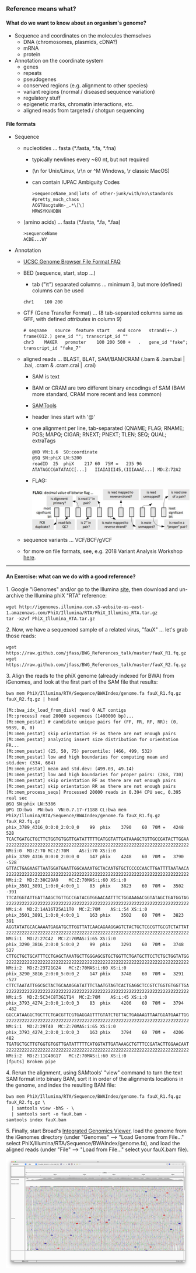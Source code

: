 
### Reference means what?

#### What do we want to know about an organism's genome?

- Sequence and coordinates on the molecules themselves
    - DNA (chromosomes, plasmids, cDNA?)
    - mRNA
    - protein
- Annotation on the coordinate system
    - genes
    - repeats
    - pseudogenes
    - conserved regions (e.g. alignment to other species)
    - variant regions (normal / diseased sequence variation)
    - regulatory stuff
    - epigenetic marks, chromatin interactions, etc.
    - aligned reads from targeted / shotgun sequencing

#### File formats

- Sequence
    - nucleotides ... fasta (*.fasta, *.fa, *.fna)
        - typically newlines every ~80 nt, but not required
        - (\n for Unix/Linux, \r\n or ^M Windows, \r classic MacOS)
        - can contain IUPAC Ambiguity Codes

            ```
            >sequenceName_and|lots of other-junk/with/no\standards #pretty_much_chaos
            ACGTUacgtuNn-_.*\[\]
            MRWSYKVHDBN
            ```

    - (amino acids) ... fasta (*.fasta, *.fa, *.faa)

        ```
        >sequenceName
        ACDE...WY
        ```

- Annotation
    - [UCSC Genome Browser File Format FAQ](https://genome.ucsc.edu/FAQ/FAQformat.html)
    - BED (sequence, start, stop ...)
        - tab ("\t") separated columns ... minimum 3, but more (defined) columns can be used

        ```
        chr1	100	200
        ```

    - GTF (Gene Transfer Format) ... (8 tab-separated columns same as GFF, with defined *attributes* in column 9)

        ```
        # seqname	source	feature	start	end	score	strand(+-.)	frame(012.)	gene_id ""; transcript_id ""
        chr3	MAKER	promoter	100	200	500	+	.	gene_id "fake"; transcript_id "fake_7"
        ```

    - aligned reads ... BLAST, BLAT, SAM/BAM/CRAM (.bam & .bam.bai \| .bai, .cram & .cram.crai \| .crai)
        - SAM is text
        - BAM or CRAM are two different binary encodings of SAM (BAM more standard, CRAM more recent and less common)
        - [SAMTools](http://www.htslib.org/)
        - header lines start with '@'
        - one alignment per line, tab-separated (QNAME; FLAG; RNAME; POS; MAPQ; CIGAR; RNEXT; PNEXT; TLEN; SEQ; QUAL; extraTags

            ```
            @HD	VN:1.6	SO:coordinate
            @SQ	SN:phiX	LN:5200
            readID	25	phiX	217	60	75M	=	235	96	ATATAGCCGATATACC[...]	IIAIAIII45,(IIIAAA[...]	MD:Z:72A2
            ```

        - FLAG:

            ![SAM slide](./SAMflag.png)

    - sequence variants ... VCF/BCF/gVCF
    - for more on file formats, see, e.g. 2018 Variant Analysis Workshop [here](https://bioinformatics.ucdavis.edu/training/documentation/).

---

#### An Exercise: what can we do with a good reference?

1\. Google "iGenomes" and/or go to the Illumina [site](https://support.illumina.com/sequencing/sequencing_software/igenome.html), then download and un-archive the Illumina phiX "RTA" reference:

```
wget http://igenomes.illumina.com.s3-website-us-east-1.amazonaws.com/PhiX/Illumina/RTA/PhiX_Illumina_RTA.tar.gz
tar -xzvf PhiX_Illumina_RTA.tar.gz
```

2\. Now, we have a sequenced sample of a related virus, "fauX" ... let's grab those reads:

```
wget https://raw.github.com/jfass/BWG_References_talk/master/fauX_R1.fq.gz
wget https://raw.github.com/jfass/BWG_References_talk/master/fauX_R2.fq.gz
```

3\. Align the reads to the phiX genome (already indexed for BWA) from iGenomes, and look at the first part of the SAM file that results:

```
bwa mem PhiX/Illumina/RTA/Sequence/BWAIndex/genome.fa fauX_R1.fq.gz fauX_R2.fq.gz | head
```

```
[M::bwa_idx_load_from_disk] read 0 ALT contigs
[M::process] read 20000 sequences (1400000 bp)...
[M::mem_pestat] # candidate unique pairs for (FF, FR, RF, RR): (0, 9939, 0, 0)
[M::mem_pestat] skip orientation FF as there are not enough pairs
[M::mem_pestat] analyzing insert size distribution for orientation FR...
[M::mem_pestat] (25, 50, 75) percentile: (466, 499, 532)
[M::mem_pestat] low and high boundaries for computing mean and std.dev: (334, 664)
[M::mem_pestat] mean and std.dev: (499.03, 49.14)
[M::mem_pestat] low and high boundaries for proper pairs: (268, 730)
[M::mem_pestat] skip orientation RF as there are not enough pairs
[M::mem_pestat] skip orientation RR as there are not enough pairs
[M::mem_process_seqs] Processed 20000 reads in 0.394 CPU sec, 0.395 real sec
@SQ	SN:phix	LN:5386
@PG	ID:bwa	PN:bwa	VN:0.7.17-r1188	CL:bwa mem PhiX/Illumina/RTA/Sequence/BWAIndex/genome.fa fauX_R1.fq.gz fauX_R2.fq.gz
phix_3789_4316_0:0:0_2:0:0_0	99	phix	3790	60	70M	=	4248	528	TCACTGATGCTGCTTCTGGTGTGGTTGATATTTTTCATGGTATTGATAAAGCTGTTGCCGATACTTGGAA	2222222222222222222222222222222222222222222222222222222222222222222222	NM:i:0	MD:Z:70	MC:Z:70M	AS:i:70	XS:i:0
phix_3789_4316_0:0:0_2:0:0_0	147	phix	4248	60	70M	=	3790	-528	GTTACTGAGAAGTTAATGGATGAATTGGCAAAATGCTACAATGTGCTCCCCCAACTTGATTTTAATAACA	2222222222222222222222222222222222222222222222222222222222222222222222	NM:i:2	MD:Z:30C29A9	MC:Z:70MAS:i:60	XS:i:0
phix_3501_3891_1:0:0_4:0:0_1	83	phix	3823	60	70M	=	3502	-391	TTCATGGTATTGATTAAGCTGTTGCCGATACGTGGAACAATTTCTGGAAAGACGGTATAGCTGATGGTAG	2222222222222222222222222222222222222222222222222222222222222222222222	NM:i:4	MD:Z:14A16T25A11T0	MC:Z:70M	AS:i:54	XS:i:0
phix_3501_3891_1:0:0_4:0:0_1	163	phix	3502	60	70M	=	3823	391	AGGTATATGCACAAAATGAGATGCTTGGTTATCAACAGAAGGAGTCTACTGCTCGCGTTGCGTCTATTAT	2222222222222222222222222222222222222222222222222222222222222222222222	NM:i:1	MD:Z:27C42	MC:Z:70MAS:i:65	XS:i:0
phix_3290_3816_2:0:0_5:0:0_2	99	phix	3291	60	70M	=	3748	527	CTTGCTGCTGCATTTCCTGAGCTAAATGCTTGGGAGCGTGCTGGTTCTGATGCTTCCTCTGCTGGTATGG	2222222222222222222222222222222222222222222222222222222222222222222222	NM:i:2	MD:Z:23T21G24	MC:Z:70MAS:i:60	XS:i:0
phix_3290_3816_2:0:0_5:0:0_2	147	phix	3748	60	70M	=	3291	-527	CTTCTAATATTGGCGCTACTGCAAAGGATATTTCTAATGTAGTCACTGAGGCTCCGTCTGGTGTGGTTGA	2222222222222222222222222222222222222222222222222222222222222222222222	NM:i:5	MD:Z:5C34C8T3G1T14	MC:Z:70M	AS:i:45	XS:i:0
phix_3793_4274_2:0:0_1:0:0_3	83	phix	4206	60	70M	=	3794	-482	GGCCATAAGGCTGCTTCTGACGTTCGTGAGGAGTTTGTATCTGTTACTGAGAAGTTAATGGATGAATTGG	2222222222222222222222222222222222222222222222222222222222222222222222	NM:i:1	MD:Z:29T40	MC:Z:70MAS:i:65	XS:i:0
phix_3793_4274_2:0:0_1:0:0_3	163	phix	3794	60	70M	=	4206	482	TGATGCTGCTTGTGGTGTGGTTGATATTTTTCATGGTATTGATAAAGCTGTTTCCGATACTTGGAACAAT	2222222222222222222222222222222222222222222222222222222222222222222222	NM:i:2	MD:Z:11C40G17	MC:Z:70MAS:i:60	XS:i:0
[fputs] Broken pipe
```

4\. Rerun the alignment, using SAMtools' "view" command to turn the text SAM format into binary BAM, sort it in order of the alignments locations in the genome, and index the resulting BAM file:

```
bwa mem PhiX/Illumina/RTA/Sequence/BWAIndex/genome.fa fauX_R1.fq.gz fauX_R2.fq.gz \
  | samtools view -bhS - \
  | samtools sort -o fauX.bam -
samtools index fauX.bam
```

5\. Finally, start Broad's [Integrated Genomics Viewer](https://software.broadinstitute.org/software/igv/download), load the genome from the iGenomes directory (under "Genomes" --> "Load Genome from File..." select PhiX/Illumina/RTA/Sequence/BWAIndex/genome.fa), and load the aligned reads (under "File" --> "Load from File..." select your fauX.bam file).

![IGV](igv.png)



